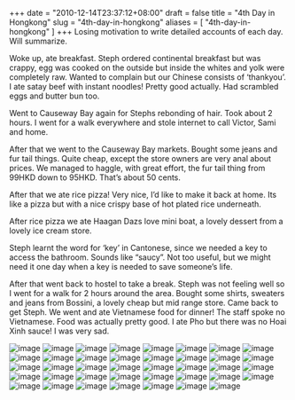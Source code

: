 +++
date = "2010-12-14T23:37:12+08:00"
draft = false
title = "4th Day in Hongkong"
slug = "4th-day-in-hongkong"
aliases = [
	"4th-day-in-hongkong"
]
+++
Losing motivation to write detailed accounts of each day. Will summarize.

Woke up, ate breakfast. Steph ordered continental breakfast but was crappy, egg was cooked on the outside but inside the whites and yolk were completely raw. Wanted to complain but our Chinese consists of ‘thankyou’. I ate satay beef with instant noodles! Pretty good actually. Had scrambled eggs and butter bun too.

Went to Causeway Bay again for Stephs rebonding of hair. Took about 2 hours. I went for a walk everywhere and stole internet to call Victor, Sami and home.

After that we went to the Causeway Bay markets. Bought some jeans and fur tail things. Quite cheap, except the store owners are very anal about prices. We managed to haggle, with great effort, the fur tail thing from 99HKD down to 95HKD. That’s about 50 cents.

After that we ate rice pizza! Very nice, I’d like to make it back at home. Its like a pizza but with a nice crispy base of hot plated rice underneath.

After rice pizza we ate Haagan Dazs love mini boat, a lovely dessert from a lovely ice cream store.

Steph learnt the word for ‘key’ in Cantonese, since we needed a key to access the bathroom. Sounds like “saucy”. Not too useful, but we might need it one day when a key is needed to save someone’s life.

After that went back to hostel to take a break. Steph was not feeling well so I went for a walk for 2 hours around the area. Bought some shirts, sweaters and jeans from Bossini, a lovely cheap but mid range store. Came back to get Steph. We went and ate Vietnamese food for dinner! The staff spoke no Vietnamese. Food was actually pretty good. I ate Pho but there was no Hoai Xinh sauce! I was very sad.

![image](/images/2010/12/IMAG0136.jpg)
![image](/images/2010/12/IMAG0137.jpg)
![image](/images/2010/12/IMAG0138.jpg)
![image](/images/2010/12/IMAG0139.jpg)
![image](/images/2010/12/IMAG0140.jpg)
![image](/images/2010/12/IMAG0141.jpg)
![image](/images/2010/12/IMAG0142.jpg)
![image](/images/2010/12/IMAG0143.jpg)
![image](/images/2010/12/IMAG0144.jpg)
![image](/images/2010/12/IMAG0145.jpg)
![image](/images/2010/12/IMAG0146.jpg)
![image](/images/2010/12/IMAG0147.jpg)
![image](/images/2010/12/IMAG0148.jpg)
![image](/images/2010/12/IMAG0149.jpg)
![image](/images/2010/12/IMAG0150.jpg)
![image](/images/2010/12/IMAG0151.jpg)
![image](/images/2010/12/IMAG0152.jpg)
![image](/images/2010/12/IMAG0153.jpg)
![image](/images/2010/12/IMAG0155.jpg)
![image](/images/2010/12/IMAG0157.jpg)
![image](/images/2010/12/IMAG0158.jpg)
![image](/images/2010/12/IMAG0159.jpg)
![image](/images/2010/12/IMAG0160.jpg)
![image](/images/2010/12/IMAG0161.jpg)
![image](/images/2010/12/IMAG0162.jpg)
![image](/images/2010/12/IMAG0163.jpg)
![image](/images/2010/12/IMAG0164.jpg)
![image](/images/2010/12/IMAG0165.jpg)
![image](/images/2010/12/IMAG0166.jpg)
![image](/images/2010/12/IMAG0167.jpg)
![image](/images/2010/12/IMAG0168.jpg)
![image](/images/2010/12/IMAG0169.jpg)
![image](/images/2010/12/IMAG0170.jpg)
![image](/images/2010/12/IMAG0171.jpg)
![image](/images/2010/12/IMAG0172.jpg)
![image](/images/2010/12/IMAG0173.jpg)
![image](/images/2010/12/IMAG0174.jpg)
![image](/images/2010/12/IMAG0175.jpg)
![image](/images/2010/12/IMAG0176.jpg)

